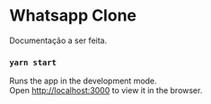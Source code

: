 # Whatsapp Clone

Documentação a ser feita.

### `yarn start`

Runs the app in the development mode.\
Open [http://localhost:3000](http://localhost:3000) to view it in the browser.
